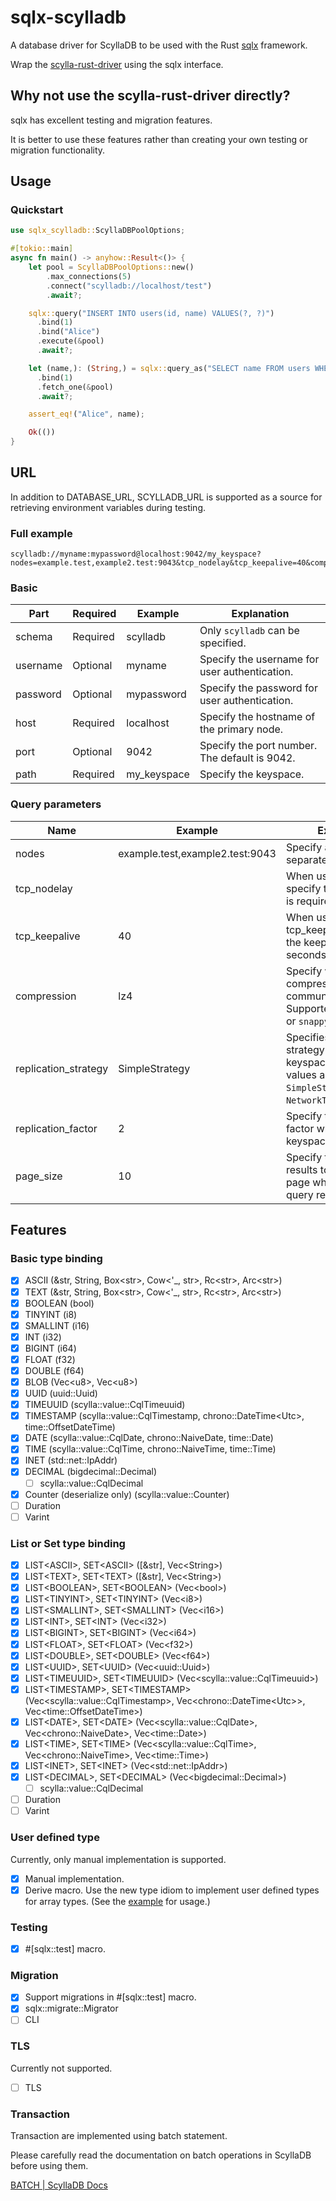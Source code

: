 # sqlx-scylladb

A database driver for ScyllaDB to be used with the Rust [sqlx](https://github.com/launchbadge/sqlx) framework.

Wrap the [scylla-rust-driver](https://github.com/scylladb/scylla-rust-driver) using the sqlx interface.

## Why not use the scylla-rust-driver directly?

sqlx has excellent testing and migration features.

It is better to use these features rather than creating your own testing or migration functionality.

## Usage

### Quickstart

```rust
use sqlx_scylladb::ScyllaDBPoolOptions;

#[tokio::main]
async fn main() -> anyhow::Result<()> {
    let pool = ScyllaDBPoolOptions::new()
        .max_connections(5)
        .connect("scylladb://localhost/test")
        .await?;

    sqlx::query("INSERT INTO users(id, name) VALUES(?, ?)")
      .bind(1)
      .bind("Alice")
      .execute(&pool)
      .await?;

    let (name,): (String,) = sqlx::query_as("SELECT name FROM users WHERE id = ?")
      .bind(1)
      .fetch_one(&pool)
      .await?;

    assert_eq!("Alice", name);

    Ok(())
}
```

## URL

In addition to DATABASE_URL, SCYLLADB_URL is supported as a source for retrieving environment variables during testing.

### Full example

```url
scylladb://myname:mypassword@localhost:9042/my_keyspace?nodes=example.test,example2.test:9043&tcp_nodelay&tcp_keepalive=40&compression=lz4&replication_strategy=SimpleStrategy&replication_factor=2&page_size=10
```

### Basic

| Part     | Required | Example     | Explanation                                   |
|----------|----------|-------------|-----------------------------------------------|
| schema   | Required | scylladb    | Only `scylladb` can be specified.             |
| username | Optional | myname      | Specify the username for user authentication. |
| password | Optional | mypassword  | Specify the password for user authentication. |
| host     | Required | localhost   | Specify the hostname of the primary node.     |
| port     | Optional | 9042        | Specify the port number. The default is 9042. |
| path     | Required | my_keyspace | Specify the keyspace.                         |

### Query parameters

| Name                 | Example                         | Explanation                                                                                                                      |
|----------------------|---------------------------------|----------------------------------------------------------------------------------------------------------------------------------|
| nodes                | example.test,example2.test:9043 | Specify additional nodes separated by commas.                                                                                    |
| tcp_nodelay          |                                 | When using tcp_nodelay, specify the key. No value is required.                                                                   |
| tcp_keepalive        | 40                              | When using tcp_keepalive, specify the keepalive interval in seconds.                                                             |
| compression          | lz4                             | Specify when compressing communication data. Supported values are `lz4` or `snappy`.                                             |
| replication_strategy | SimpleStrategy                  | Specifies the replication strategy when creating a keyspace. Supported values are `SimpleStrategy` or `NetworkTopologyStrategy`. |
| replication_factor   | 2                               | Specify the replication factor when creating a keyspace.                                                                         |
| page_size            | 10                              | Specify the number of results to retrieve per page when receiving query results.                                                 |

## Features

### Basic type binding

- [x] ASCII (&str, String, Box\<str>, Cow\<'_, str>, Rc\<str>, Arc\<str>)
- [x] TEXT (&str, String, Box\<str>, Cow\<'_, str>, Rc\<str>, Arc\<str>)
- [x] BOOLEAN (bool)
- [x] TINYINT (i8)
- [x] SMALLINT (i16)
- [x] INT (i32)
- [x] BIGINT (i64)
- [x] FLOAT (f32)
- [x] DOUBLE (f64)
- [x] BLOB (Vec\<u8>, Vec\<u8>)
- [x] UUID (uuid::Uuid)
- [x] TIMEUUID (scylla::value::CqlTimeuuid)
- [x] TIMESTAMP (scylla::value::CqlTimestamp, chrono::DateTime\<Utc>, time::OffsetDateTime)
- [x] DATE (scylla::value::CqlDate, chrono::NaiveDate, time::Date)
- [x] TIME (scylla::value::CqlTime, chrono::NaiveTime, time::Time)
- [x] INET (std::net::IpAddr)
- [x] DECIMAL (bigdecimal::Decimal)
  - [ ] scylla::value::CqlDecimal
- [x] Counter (deserialize only) (scylla::value::Counter)
- [ ] Duration
- [ ] Varint

### List or Set type binding

- [x] LIST\<ASCII>, SET\<ASCII> ([&str], Vec\<String>)
- [x] LIST\<TEXT>, SET\<TEXT> ([&str], Vec\<String>)
- [x] LIST\<BOOLEAN>, SET\<BOOLEAN> (Vec\<bool>)
- [x] LIST\<TINYINT>, SET\<TINYINT> (Vec\<i8>)
- [x] LIST\<SMALLINT>, SET\<SMALLINT> (Vec\<i16>)
- [x] LIST\<INT>, SET\<INT> (Vec\<i32>)
- [x] LIST\<BIGINT>, SET\<BIGINT> (Vec\<i64>)
- [x] LIST\<FLOAT>, SET\<FLOAT> (Vec\<f32>)
- [x] LIST\<DOUBLE>, SET\<DOUBLE> (Vec\<f64>)
- [x] LIST\<UUID>, SET\<UUID> (Vec\<uuid::Uuid>)
- [x] LIST\<TIMEUUID>, SET\<TIMEUUID> (Vec\<scylla::value::CqlTimeuuid>)
- [x] LIST\<TIMESTAMP>, SET\<TIMESTAMP> (Vec\<scylla::value::CqlTimestamp>, Vec\<chrono::DateTime\<Utc>>, Vec\<time::OffsetDateTime>)
- [x] LIST\<DATE>, SET\<DATE> (Vec\<scylla::value::CqlDate>, Vec\<chrono::NaiveDate>, Vec\<time::Date>)
- [x] LIST\<TIME>, SET\<TIME> (Vec\<scylla::value::CqlTime>, Vec\<chrono::NaiveTime>, Vec\<time::Time>)
- [x] LIST\<INET>, SET\<INET> (Vec\<std::net::IpAddr>)
- [x] LIST\<DECIMAL>, SET\<DECIMAL> (Vec\<bigdecimal::Decimal>)
  - [ ] scylla::value::CqlDecimal
- [ ] Duration
- [ ] Varint

### User defined type

Currently, only manual implementation is supported.

- [x] Manual implementation.
- [x] Derive macro. Use the new type idiom to implement user defined types for array types. (See the [example](https://github.com/masato-hi/sqlx-scylladb/blob/main/examples/user_defined_type.rs) for usage.)

### Testing

- [x] #[sqlx::test] macro.

### Migration

- [x] Support migrations in #[sqlx::test] macro.
- [x] sqlx::migrate::Migrator
- [ ] CLI

### TLS

Currently not supported.

- [ ] TLS

### Transaction

Transaction are implemented using batch statement.

Please carefully read the documentation on batch operations in ScyllaDB before using them.

[BATCH | ScyllaDB Docs](https://enterprise.docs.scylladb.com/stable/cql/dml/batch.html)
